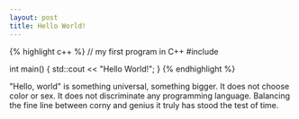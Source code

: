 ```yaml
---
layout: post
title: Hello World!
---
```



{% highlight c++ %}
// my first program in C++
#include <iostream>

int main()
{
  std::cout << "Hello World!";
}
{% endhighlight %}


"Hello, world" is something universal, something bigger. It does not choose color or sex. It does not discriminate any programming language. Balancing the fine line between corny and genius it truly has stood the test of time.
